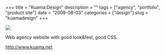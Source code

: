 +++
title = "Kuama:Design"
description = ""
tags = ["agency", "portfolio", "product site"]
date = "2009-08-03"
categories = ["design"]
slug = "kuamadesign"
+++


 

  <div id="screens-thumbs" class="clearfix">
    <div class="txt-center" id="design-submission"><a href="http://www.kuama.net/"><img id='bluga-thumbnail-1844' class='bluga-thumbnail large' src='/media/bluga/
wt4a769c70d55d8.jpg'/></a></div>  
  </div>   
<p>Web agency website with good look&amp;feel, good CSS.</p>
<p><a href="http://www.kuama.net/">http://www.kuama.net</a></p>




